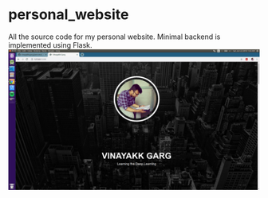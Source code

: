 # personal_website

All the source code for my personal website. Minimal backend is implemented using Flask.
![home_page](https://github.com/vinayakkgarg/personal_website/blob/master/home.png?raw=true)
